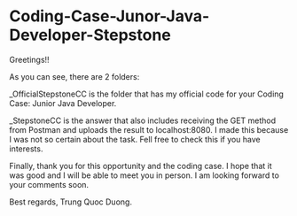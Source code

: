 # Coding-Case-Junor-Java-Developer-Stepstone

Greetings!!

As you can see, there are 2 folders:

_OfficialStepstoneCC is the folder that has my official code for your Coding Case: Junior Java Developer.

_StepstoneCC is the answer that also includes receiving the GET method from Postman and uploads the result to localhost:8080. I made 
this because I was not so certain about the task. Fell free to check this if you have interests.

Finally, thank you for this opportunity and the coding case. I hope that it was good and I will be able to meet you in person.
I am looking forward to your comments soon.

Best regards,
Trung Quoc Duong.
